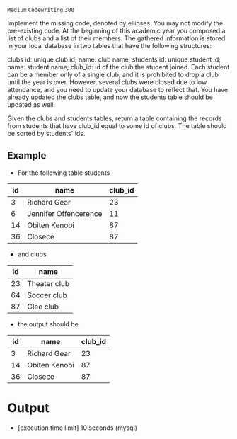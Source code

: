 `Medium`	`Codewriting` 	`300`

Implement the missing code, denoted by ellipses. You may not modify the pre-existing code.
At the beginning of this academic year you composed a list of clubs and a list of their members. The gathered information is stored in your local database in two tables that have the following structures:

clubs
id: unique club id;
name: club name;
students
id: unique student id;
name: student name;
club_id: id of the club the student joined.
Each student can be a member only of a single club, and it is prohibited to drop a club until the year is over. However, several clubs were closed due to low attendance, and you need to update your database to reflect that. You have already updated the clubs table, and now the students table should be updated as well.

Given the clubs and students tables, return a table containing the records from students that have club_id equal to some id of clubs. The table should be sorted by students' ids.

## Example

- For the following table students

| id   | name                  | club_id |
|------|-----------------------|---------|
| 3    | Richard Gear          | 23      |
| 6    | Jennifer Offencerence | 11      |
| 14   | Obiten Kenobi         | 87      |
| 36   | Closece               | 87      |

- and clubs

| id  | name         |
|-----|--------------|
| 23  | Theater club |
| 64  | Soccer club  |
| 87  | Glee club    |

- the output should be

| id   | name          | club_id |
|------|---------------|---------|
| 3    | Richard Gear  | 23      |
| 14   | Obiten Kenobi | 87      |
| 36   | Closece       | 87      |

# Output
- [execution time limit] 10 seconds (mysql)

